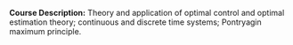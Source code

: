 **Course Description:** Theory and application of optimal control and optimal estimation theory; continuous and discrete time systems; Pontryagin maximum principle.